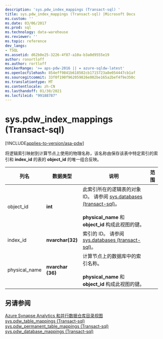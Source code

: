 ```yaml
---
description: 'sys.pdw_index_mappings (Transact-sql) '
title: sys.pdw_index_mappings (Transact-sql) |Microsoft Docs
ms.custom: ''
ms.date: 03/06/2017
ms.prod: sql
ms.technology: data-warehouse
ms.reviewer: ''
ms.topic: reference
dev_langs:
- TSQL
ms.assetid: d62b0e25-3226-4f87-a10a-b3a0d9555e19
author: ronortloff
ms.author: rortloff
monikerRange: '>= aps-pdw-2016 || = azure-sqldw-latest'
ms.openlocfilehash: 854eff9841b618502cb1715723a8e054447cb1af
ms.sourcegitcommit: 33f0f190f962059826e002be165a2bef4f9e350c
ms.translationtype: MT
ms.contentlocale: zh-CN
ms.lasthandoff: 01/30/2021
ms.locfileid: "99188787"
---
```

# <a name="syspdw_index_mappings-transact-sql"></a>sys.pdw_index_mappings (Transact-sql) 
[!INCLUDE[applies-to-version/asa-pdw](../../includes/applies-to-version/asa-pdw.md)]

  将逻辑索引映射到计算节点上使用的物理名称，该名称由保存该表中特定索引的索引和 **index_id** 的表的 **object_id** 的唯一组合反映。  
  
|列名|数据类型|说明|范围|  
|-----------------|---------------|-----------------|-----------|  
|object_id|**int**|此索引所在的逻辑表的对象 ID。 请参阅 [sys.databases &#40;transact-sql&#41;](../../relational-databases/system-catalog-views/sys-objects-transact-sql.md)。<br /><br /> **physical_name** 和 **object_id** 构成此视图的键。||  
|index_id|**nvarchar(32)**|索引的 ID。 请参阅 [sys.databases &#40;transact-sql&#41;](../../relational-databases/system-catalog-views/sys-indexes-transact-sql.md)。||  
|physical_name|**nvarchar (36)**|计算节点上的数据库中的索引名称。<br /><br /> **physical_name** 和 **object_id** 构成此视图的键。||  
  
## <a name="see-also"></a>另请参阅  
 [Azure Synapse Analytics 和并行数据仓库目录视图](../../relational-databases/system-catalog-views/sql-data-warehouse-and-parallel-data-warehouse-catalog-views.md)   
 [sys.pdw_table_mappings &#40;Transact-sql&#41;](../../relational-databases/system-catalog-views/sys-pdw-table-mappings-transact-sql.md)   
 [sys.pdw_permanent_table_mappings &#40;Transact-sql&#41;](../../relational-databases/system-catalog-views/sys-pdw-permanent-table-mappings-transact-sql.md)   
 [sys.pdw_database_mappings &#40;Transact-sql&#41;](../../relational-databases/system-catalog-views/sys-pdw-database-mappings-transact-sql.md)  
  
  
